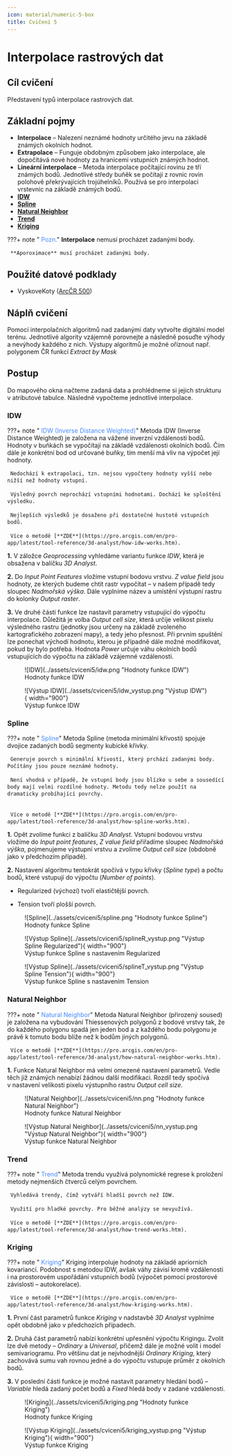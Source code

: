 ```yaml
---
icon: material/numeric-5-box
title: Cvičení 5
---
```


# Interpolace rastrových dat

## Cíl cvičení
Představení typů interpolace rastrových dat.

## Základní pojmy
- **Interpolace** – Nalezení neznámé hodnoty určitého jevu na základě známých okolních hodnot.
- **Extrapolace** – Funguje obdobným způsobem jako interpolace, ale dopočítává nové hodnoty za hranicemi vstupních známých hodnot.
- **Lineární interpolace** – Metoda interpolace počítající rovinu ze tří známých bodů. Jednotlivé středy buňěk se počítají z rovnic
rovin polohově překrývajících trojúhelníků. Používá se pro interpolaci vrstevnic na základě známých bodů.
- [**IDW**](https://pro.arcgis.com/en/pro-app/latest/tool-reference/3d-analyst/idw.htm)
- [**Spline**](https://pro.arcgis.com/en/pro-app/latest/tool-reference/3d-analyst/spline.htm)
- [**Natural Neighbor**](https://pro.arcgis.com/en/pro-app/latest/tool-reference/3d-analyst/natural-neighbor.htm)
- [**Trend**](https://pro.arcgis.com/en/pro-app/latest/tool-reference/3d-analyst/trend.htm)
- [**Kriging**](https://pro.arcgis.com/en/pro-app/latest/tool-reference/3d-analyst/kriging.htm)

???+ note "&nbsp;<span style="color:#448aff">Pozn.</span>"
     **Interpolace** nemusí procházet zadanými body.

     **Aporoximace** musí procházet zadanými body.

## Použité datové podklady
- VyskoveKoty ([ArcČR 500](../../data/#arccr-500))

## Náplň cvičení
Pomocí interpolačních algoritmů nad zadanými daty vytvořte digitální model terénu. Jednotlivé algority vzájemně porovnejte a následně posuďte výhody a nevýhody každého z nich. Výstupy algoritmů je možné oříznout např. polygonem ČR funkcí *Extract by Mask*

## Postup
Do mapového okna načteme zadaná data a prohlédneme si jejich strukturu v atributové tabulce. Následně vypočteme jednotlivé interpolace.

### IDW
???+ note "&nbsp;<span style="color:#448aff">IDW (Inverse Distance Weighted)</span>"
     Metoda IDW (Inverse Distance Weighted) je založena na vážené inverzní vzdálenosti bodů. Hodnoty v buňkách se vypočítají na základě vzdálenosti okolních bodů. Čím dále je konkrétní bod od určované buňky, tím menší má vliv na výpočet její hodnoty.

     Nedochází k extrapolaci, tzn. nejsou vypočteny hodnoty vyšší nebo nižší než hodnoty vstupní.

     Výsledný povrch neprochází vstupními hodnotami. Dochází ke sploštění výsledku.

     Nejlepších výsledků je dosaženo při dostatečné hustotě vstupních bodů.

     Více o metodě [**ZDE**](https://pro.arcgis.com/en/pro-app/latest/tool-reference/3d-analyst/how-idw-works.htm). 

**1.** V záložce *Geoprocessing* vyhledáme variantu funkce *IDW*, která je obsažena v balíčku *3D Analyst*. 

**2.** Do *Input Point Features* vložíme vstupní bodovu vrstvu. *Z value field* jsou hodnoty, ze kterých budeme chtít rastr vypočítat – v našem případě tedy sloupec *Nadmořská výška*. Dále vyplníme název a umístění výstupní rastru do kolonky *Output raster*. 

**3.** Ve druhé části funkce lze nastavit parametry vstupující do výpočtu interpolace. Důležitá je volba *Output cell size*, která určije velikost pixelu výsledného rastru (jednotky jsou určeny na základě zvoleného kartografického zobrazení mapy), a tedy jeho přesnost. Při prvním spuštění lze ponechat východí hodnotu, kterou je případně dále možné modifikovat, pokud by bylo potřeba. Hodnota *Power* určuje váhu okolních bodů vstupujících do výpočtu na základě vzájemné vzdálenosti.

<figure markdown>
  ![IDW](../assets/cviceni5/idw.png "Hodnoty funkce IDW")
  <figcaption>Hodnoty funkce IDW</figcaption>
</figure>

<figure markdown>
  ![Výstup IDW](../assets/cviceni5/idw_vystup.png "Výstup IDW"){ width="900"}
  <figcaption>Výstup funkce IDW</figcaption>
</figure>

### Spline
???+ note "&nbsp;<span style="color:#448aff">Spline</span>"
     Metoda Spline (metoda minimální křivosti) spojuje dvojice zadaných bodů segmenty kubické křivky. 
     
     Generuje povrch s minimální křivostí, který prchází zadanými body. Počítány jsou pouze neznámé hodnoty.

     Není vhodná v případě, že vstupní body jsou blízko u sebe a sousedící body mají velmi rozdílné hodnoty. Metodu tedy nelze použít na dramaticky probíhající povrchy.


     Více o metodě [**ZDE**](https://pro.arcgis.com/en/pro-app/latest/tool-reference/3d-analyst/how-spline-works.htm). 

**1.** Opět zvolíme funkci z balíčku *3D Analyst*. Vstupní bodovou vrstvu vložíme do *Input point features*, *Z value field* přiřadíme sloupec *Nadmořská výška*, pojmenujeme výstupní vrstvu a zvolíme *Output cell size* (obdobně jako v předchozím případě).

**2.** Nastavení algoritmu tentokrát spočívá v typu křivky (*Spline type*) a počtu bodů, které vstupují do výpočtu (*Number of points*). 

- Regularized (výchozí) tvoří elastičtější povrch.
 
- Tension tvoří plošší povrch.

<figure markdown>
  ![Spline](../assets/cviceni5/spline.png "Hodnoty funkce Spline")
  <figcaption>Hodnoty funkce Spline</figcaption>
</figure>

<figure markdown>
  ![Výstup Spline](../assets/cviceni5/splineR_vystup.png "Výstup Spline Regularized"){ width="900"}
  <figcaption>Výstup funkce Spline s nastavením Regularized</figcaption>
</figure>

<figure markdown>
  ![Výstup Spline](../assets/cviceni5/splineT_vystup.png "Výstup Spline Tension"){ width="900"}
  <figcaption>Výstup funkce Spline s nastavením Tension</figcaption>
</figure>

### Natural Neighbor
???+ note "&nbsp;<span style="color:#448aff">Natural Neighbor</span>"
     Metoda Natural Neighbor (přirozený soused) je založena na vybudování Thiessenových polygonů z bodové vrstvy tak, že do každého polygonu spadá jen jeden bod a z každého bodu polygonu je právě k tomuto bodu blíže než k bodům jiných polygonů.

     Více o metodě [**ZDE**](https://pro.arcgis.com/en/pro-app/latest/tool-reference/3d-analyst/how-natural-neighbor-works.htm). 

**1.** Funkce Natural Neighbor má velmi omezené nastavení parametrů. Vedle těch již známých nenabízí žádnou další modifikaci. Rozdíl tedy spočívá v nastavení velikosti pixelu výstupního rastru *Output cell size*.

<figure markdown>
  ![Natural Neighbor](../assets/cviceni5/nn.png "Hodnoty funkce Natural Neighbor")
  <figcaption>Hodnoty funkce Natural Neighbor</figcaption>
</figure>

<figure markdown>
  ![Výstup Natural Neighbor](../assets/cviceni5/nn_vystup.png "Výstup Natural Neighbor"){ width="900"}
  <figcaption>Výstup funkce Natural Neighbor</figcaption>
</figure>


### Trend
???+ note "&nbsp;<span style="color:#448aff">Trend</span>"
     Metoda trendu využívá polynomické regrese k proložení metody nejmenších čtverců celým povrchem.

     Vyhledává trendy, čímž vytváří hladší povrch než IDW.

     Využití pro hladké povrchy. Pro běžné analýzy se nevyužívá.

     Více o metodě [**ZDE**](https://pro.arcgis.com/en/pro-app/latest/tool-reference/3d-analyst/how-trend-works.htm). 


### Kriging
???+ note "&nbsp;<span style="color:#448aff">Kriging</span>"
     Kriging interpoluje hodnoty na základě apriorních kovariancí. Podobnost s metodou IDW, avšak váhy závisí kromě vzdálenosti i na prostorovém uspořádání vstupních bodů (výpočet pomocí prostorové závislosti – autokorelace).

     Více o metodě [**ZDE**](https://pro.arcgis.com/en/pro-app/latest/tool-reference/3d-analyst/how-kriging-works.htm). 

**1.** První část parametrů funkce *Kriging* v nadstavbě *3D Analyst* vyplníme opět obdobně jako v předchozích případech.

**2.** Druhá část parametrů nabízí konkrétní upřesnění výpočtu Krigingu. Zvolit lze dvě metody – *Ordinary* a *Universal*, přičemž dále je možné volit i model semivariogramu. Pro většinu dat je nejvhodnější *Ordinary Kriging*, který zachovává sumu vah rovnou jedné a do výpočtu vstupuje průměr z okolních bodů.

**3.** V poslední části funkce je možné nastavit parametry hledání bodů – *Variable* hledá zadaný počet bodů a *Fixed* hledá body v zadané vzdálenosti.


<figure markdown>
  ![Kriging](../assets/cviceni5/kriging.png "Hodnoty funkce Kriging")
  <figcaption>Hodnoty funkce Kriging</figcaption>
</figure>

<figure markdown>
  ![Výstup Kriging](../assets/cviceni5/kriging_vystup.png "Výstup Kriging"){ width="900"}
  <figcaption>Výstup funkce Kriging</figcaption>
</figure>


